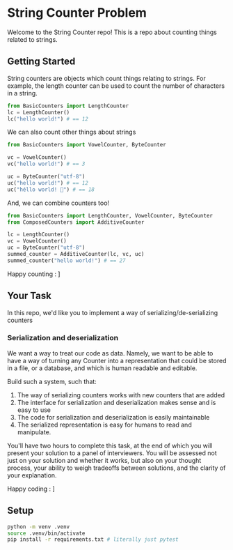 # String Counter Problem

Welcome to the String Counter repo! This is a repo about counting things related to strings.

## Getting Started

String counters are objects which count things relating to strings.
For example, the length counter can be used to count the number of characters in a string.

```python
from BasicCounters import LengthCounter
lc = LengthCounter() 
lc("hello world!") # == 12
```

We can also count other things about strings

```python
from BasicCounters import VowelCounter, ByteCounter

vc = VowelCounter() 
vc("hello world!") # == 3

uc = ByteCounter("utf-8")
uc("hello world!") # == 12
uc("héllo world! 👋") # == 18
```

And, we can combine counters too! 

```python
from BasicCounters import LengthCounter, VowelCounter, ByteCounter
from ComposedCounters import AdditiveCounter

lc = LengthCounter() 
vc = VowelCounter() 
uc = ByteCounter("utf-8")
summed_counter = AdditiveCounter(lc, vc, uc)
summed_counter("hello world!") # == 27
```

Happy counting : ]

## Your Task

In this repo, we'd like you to implement a way of serializing/de-serializing counters

### Serialization and deserialization

We want a way to treat our code as data. 
Namely, we want to be able to have a way of turning any Counter into a representation that could be stored in a file, or a database, and which is human readable and editable.

Build such a system, such that:
1) The way of serializing counters works with new counters that are added
2) The interface for serialization and deserialization makes sense and is easy to use
3) The code for serialization and deserialization is easily maintainable
4) The serialized representation is easy for humans to read and manipulate.

You'll have two hours to complete this task, at the end of which you will present your solution to a panel of interviewers. You will be assessed not just on your solution and whether it works, but also on your thought process, your ability to weigh tradeoffs between solutions, and the clarity of your explanation.

Happy coding : ]

## Setup

```bash
python -m venv .venv
source .venv/bin/activate
pip install -r requirements.txt # literally just pytest
```
